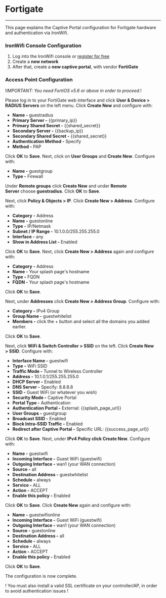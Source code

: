 # **Fortigate**

---

This page explains the Captive Portal configuration for Fortigate hardware and authentication via IronWifi.

### IronWifi Console Configuration

1. Log into the IronWifi console or [register for free](https://console.ironwifi.com/register)
2. Create a **new network**
3. After that, create a **new captive portal**, with vendor **FortiGate**

### Access Point Configuration

!_IMPORTANT: You need FortiOS v5.6 or above in order to proceed._!

Please log in to your FortiGate web interface and click **User & Device > RADIUS Servers** on the left menu. Click **Create New** and configure with:

- **Name -** guestradius
- **Primary Server -** {{primary_ip}}
- **Primary Shared Secret -** {{shared_secret}}
- **Secondary Server -** {{backup_ip}}
- **Secondary Shared Secret -** {{shared_secret}}
- **Authentication Method -** Specify
- **Method -** PAP

Click **OK** to **Save**. Next, click on **User Groups** and **Create New**. Configure with:

- **Name -** guestgroup
- **Type -** Firewall

Under **Remote groups** click **Create New** and under **Remote Server** choose **guestradius**. Click **OK** to **Save**.

Next, click **Policy & Objects > IP**. Click **Create New > Address**. Configure with:

- **Category -** Address
- **Name -** guestonline
- **Type -** IP/Netmask
- **Subnet / IP Range -** 10.1.0.0/255.255.255.0
- **Interface -** any
- **Show in Address List -** Enabled

Click **OK** to **Save**. Next, click **Create New > Address** again and configure with:

- **Category -** Address
- **Name -** Your splash page's hostname
- **Type -** FQDN
- **FQDN -** Your splash page's hostname

Click **OK** to **Save**.

Next, under **Addresses** click **Create New > Address Group**. Configure with:

- **Category -** IPv4 Group
- **Group Name -** guestwhitelist
- **Members -** click the + button and select all the domains you added earlier.

Click **OK** to **Save**.

Next, click **WiFi & Switch Controller > SSID** on the left. Click **Create New > SSID**. Configure with:

- **Interface Name -** guestwifi
- **Type -** WiFi SSID
- **Traffic Mode -** Tunnel to Wireless Controller
- **Address -** 10.1.0.1/255.255.255.0
- **DHCP Server -** Enabled
- **DNS Server -** Specify: 8.8.8.8
- **SSID -** Guest WiFi (or whatever you wish)
- **Security Mode -** Captive Portal
- **Portal Type -** Authentication
- **Authentication Portal -** External: {{splash_page_url}}
- **User Groups -** guestgroup
- **Broadcast SSID -** Enabled
- **Block Intra-SSID Traffic -** Enabled
- **Redirect after Captive Portal -** Specific URL: {{success_page_url}}

Click **OK** to **Save**. Next, under **IPv4 Policy click Create New**. Configure with:

- **Name -** guestwifi
- **Incoming Interface -** Guest WiFi (guestwifi)
- **Outgoing Interface -** wan1 (your WAN connection)
- **Source -** all
- **Destination Address -** guestwhitelist
- **Schedule -** always
- **Service -** ALL
- **Action -** ACCEPT
- **Enable this policy -** Enabled

Click **OK** to **Save**. Click **Create New** again and configure with:

- **Name -** guestwifionline
- **Incoming Interface -** Guest WiFi (guestwifi)
- **Outgoing Interface -** wan1 (your WAN connection)
- **Source -** guestonline
- **Destination Address -** all
- **Schedule -** always
- **Service -** ALL
- **Action -** ACCEPT
- **Enable this policy -** Enabled

Click **OK** to **Save**.

The configuration is now complete.

 ! You must also install a valid SSL certificate on your controller/AP, in order to avoid authentication issues !
